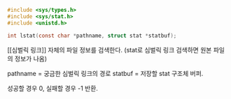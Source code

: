 ~~~c
#include <sys/types.h>
#include <sys/stat.h>
#include <unistd.h>

int lstat(const char *pathname, struct stat *statbuf);
~~~

[[심벌릭 링크]] 자체의 파일 정보를 검색한다.
(stat로 심벌릭 링크 검색하면 원본 파일의 정보가 나옴)

pathname = 궁금한 심벌릭 링크의 경로
statbuf = 저장할 stat 구조체 버퍼.

성공할 경우 0, 실패할 경우 -1 반환.